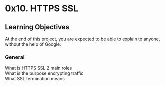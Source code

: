 # 0x10. HTTPS SSL
## Learning Objectives   
At the end of this project, you are expected to be able to explain to anyone, without the help of Google:   

### General    
What is HTTPS SSL 2 main roles        
What is the purpose encrypting traffic    
What SSL termination means
